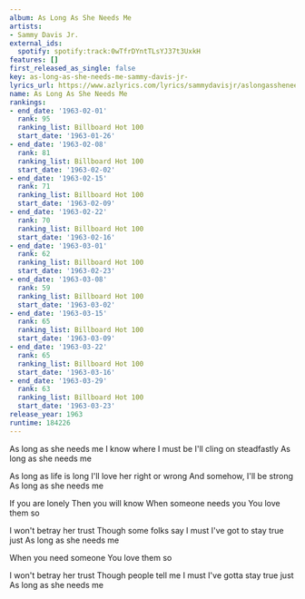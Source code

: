 ```yaml
---
album: As Long As She Needs Me
artists:
- Sammy Davis Jr.
external_ids:
  spotify: spotify:track:0wTfrDYntTLsYJ37t3UxkH
features: []
first_released_as_single: false
key: as-long-as-she-needs-me-sammy-davis-jr-
lyrics_url: https://www.azlyrics.com/lyrics/sammydavisjr/aslongassheneedsme.html
name: As Long As She Needs Me
rankings:
- end_date: '1963-02-01'
  rank: 95
  ranking_list: Billboard Hot 100
  start_date: '1963-01-26'
- end_date: '1963-02-08'
  rank: 81
  ranking_list: Billboard Hot 100
  start_date: '1963-02-02'
- end_date: '1963-02-15'
  rank: 71
  ranking_list: Billboard Hot 100
  start_date: '1963-02-09'
- end_date: '1963-02-22'
  rank: 70
  ranking_list: Billboard Hot 100
  start_date: '1963-02-16'
- end_date: '1963-03-01'
  rank: 62
  ranking_list: Billboard Hot 100
  start_date: '1963-02-23'
- end_date: '1963-03-08'
  rank: 59
  ranking_list: Billboard Hot 100
  start_date: '1963-03-02'
- end_date: '1963-03-15'
  rank: 65
  ranking_list: Billboard Hot 100
  start_date: '1963-03-09'
- end_date: '1963-03-22'
  rank: 65
  ranking_list: Billboard Hot 100
  start_date: '1963-03-16'
- end_date: '1963-03-29'
  rank: 63
  ranking_list: Billboard Hot 100
  start_date: '1963-03-23'
release_year: 1963
runtime: 184226
---
```

As long as she needs me
I know where I must be
I'll cling on steadfastly
As long as she needs me

As long as life is long
I'll love her right or wrong
And somehow, I'll be strong
As long as she needs me

If you are lonely
Then you will know
When someone needs you
You love them so

I won't betray her trust
Though some folks say I must
I've got to stay true just
As long as she needs me

When you need someone
You love them so

I won't betray her trust
Though people tell me I must
I've gotta stay true just
As long as she needs me
